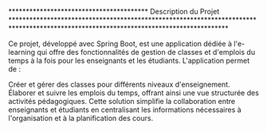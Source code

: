 ****************************************  Description du Projet  **************************************************************************************************************************************

Ce projet, développé avec Spring Boot, est une application dédiée à l'e-learning qui offre des fonctionnalités de gestion de classes et d'emplois du temps à la fois pour les enseignants et les étudiants.
L'application permet de :

Créer et gérer des classes pour différents niveaux d'enseignement.
Élaborer et suivre les emplois du temps, offrant ainsi une vue structurée des activités pédagogiques.
Cette solution simplifie la collaboration entre enseignants et étudiants en centralisant les informations nécessaires à l'organisation et à la planification des cours.
